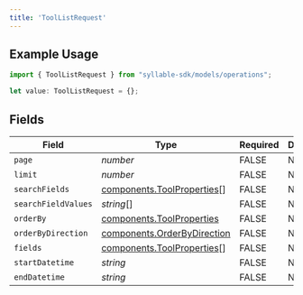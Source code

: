 ```yaml
---
title: 'ToolListRequest'
---
```


## Example Usage

```typescript
import { ToolListRequest } from "syllable-sdk/models/operations";

let value: ToolListRequest = {};
```

## Fields

| Field                                                                      | Type                                                                       | Required                                                                   | Description                                                                |
| -------------------------------------------------------------------------- | -------------------------------------------------------------------------- | -------------------------------------------------------------------------- | -------------------------------------------------------------------------- |
| `page`                                                                     | *number*                                                                   | FALSE                                                         | N/A                                                                        |
| `limit`                                                                    | *number*                                                                   | FALSE                                                         | N/A                                                                        |
| `searchFields`                                                             | [components.ToolProperties](/sdk-docs/models/components/toolproperties)[]   | FALSE                                                         | N/A                                                                        |
| `searchFieldValues`                                                        | *string*[]                                                                 | FALSE                                                         | N/A                                                                        |
| `orderBy`                                                                  | [components.ToolProperties](/sdk-docs/models/components/toolproperties)     | FALSE                                                         | N/A                                                                        |
| `orderByDirection`                                                         | [components.OrderByDirection](/sdk-docs/models/components/orderbydirection) | FALSE                                                         | N/A                                                                        |
| `fields`                                                                   | [components.ToolProperties](/sdk-docs/models/components/toolproperties)[]   | FALSE                                                         | N/A                                                                        |
| `startDatetime`                                                            | *string*                                                                   | FALSE                                                         | N/A                                                                        |
| `endDatetime`                                                              | *string*                                                                   | FALSE                                                         | N/A                                                                        |